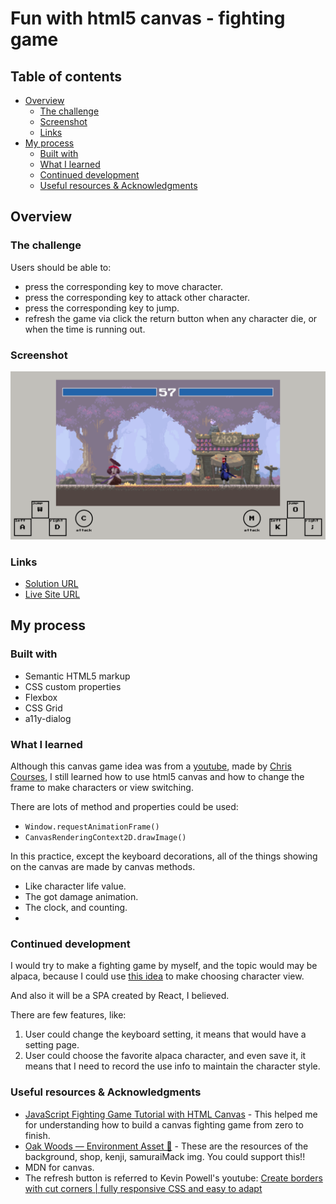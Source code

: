 # Fun with html5 canvas - fighting game

## Table of contents
  - [Overview](#overview)
    - [The challenge](#the-challenge)
    - [Screenshot](#screenshot)
    - [Links](#links)
  - [My process](#my-process)
    - [Built with](#built-with)
    - [What I learned](#what-i-learned)
    - [Continued development](#continued-development)
    - [Useful resources & Acknowledgments](#useful-resources-&-acknowledgments)

## Overview

### The challenge

Users should be able to:

- press the corresponding key to move character.
- press the corresponding key to attack other character.
- press the corresponding key to jump.
- refresh the game via click the return button when any character die, or when the time is running out.

### Screenshot

![screenshot](./src/screenshot.png)

### Links

- [Solution URL](https://github.com/Beginneraboutlife116/JS30-08-html5-canvas)
- [Live Site URL](https://beginneraboutlife116.github.io/JS30-08-html5-canvas/)

## My process

### Built with

- Semantic HTML5 markup
- CSS custom properties
- Flexbox
- CSS Grid
- a11y-dialog

### What I learned

Although this canvas game idea was from a [youtube](https://www.youtube.com/watch?v=vyqbNFMDRGQ), made by [Chris Courses](https://www.youtube.com/c/ChrisCourses), I  still learned how to use html5 canvas and how to change the frame to make characters or view switching.

There are lots of method and properties could be used:
- `Window.requestAnimationFrame()`
- `CanvasRenderingContext2D.drawImage()`

In this practice, except the keyboard decorations, all of the things showing on the canvas are made by canvas methods.
- Like character life value.
- The got damage animation.
- The clock, and counting.
- 
### Continued development

I would try to make a fighting game by myself, and the topic would may be alpaca, because I could use [this idea](https://www.codementor.io/projects/web/alpaca-image-generator-website-ce2oc0eus8) to make choosing character view.

And also it will be a SPA created by React, I believed.

There are few features, like:
1. User could change the keyboard setting, it means that would have a setting page.
2. User could choose the favorite alpaca character, and even save it, it means that I need to record the use info to maintain the character style.

### Useful resources & Acknowledgments

- [JavaScript Fighting Game Tutorial with HTML Canvas](https://www.youtube.com/watch?v=vyqbNFMDRGQ) - This helped me for understanding how to build a canvas fighting game from zero to finish.
- [Oak Woods — Environment Asset 🍂](https://brullov.itch.io/oak-woods) - These are the resources of the background, shop, kenji, samuraiMack img. You could support this!!
- MDN for canvas.
- The refresh button is referred to Kevin Powell's youtube: [Create borders with cut corners | fully responsive CSS and easy to adapt](https://www.youtube.com/watch?v=aW6qEAQSctY&t=228s)